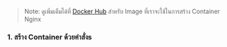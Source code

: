 
> Note: ดูเพิ่มเตืมได้ที่ [Docker Hub](https://hub.docker.com/_/nginx) สำหรับ Image ที่เราจะใช้ในการสร้าง Container Nginx

### **1. สร้าง Container ด้วยคำสั่ง**s